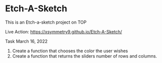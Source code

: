 # Etch-A-Sketch
This is an Etch-a-sketch project on TOP

Live Action: https://xsymmetry9.github.io/Etch-A-Sketch/

Task March 16, 2022
1) Create a function that chooses the color the user wishes
2) Create a function that returns the sliders number of rows and columns.
